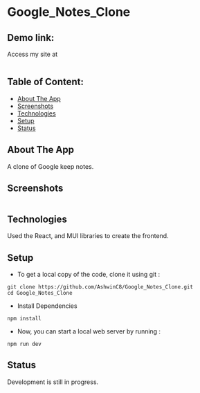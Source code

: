 # Google_Notes_Clone

## Demo link:
Access my site at 
``` 
```

## Table of Content:
- [About The App](#about-the-app)
- [Screenshots](#screenshots)
- [Technologies](#technologies)
- [Setup](#setup)
- [Status](#status)

## About The App
A clone of Google keep notes.

## Screenshots
```

```


## Technologies
Used the React, and MUI libraries to create the frontend.

## Setup
- To get a local copy of the code, clone it using git :
```
git clone https://github.com/AshwinC8/Google_Notes_Clone.git
cd Google_Notes_Clone
```

- Install Dependencies
```
npm install
```

- Now, you can start a local web server by running :
```
npm run dev
```

## Status
Development is still in progress.
